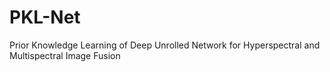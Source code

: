 # PKL-Net
Prior Knowledge Learning of Deep Unrolled Network for Hyperspectral and Multispectral Image Fusion
